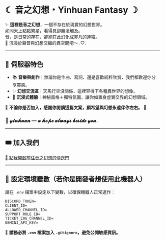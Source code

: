 # ☾ 音之幻想・Yinhuan Fantasy ☽

✨ **這裡是音之幻想**，一個不存在於現實的幻想世界。  
如同天上點點繁星，看得見卻無法觸及。  
音，是日常的存在，卻能在此幻化成非凡的連結。  
🎵 沉浸於聲音與幻想交織的異空間吧～ .♡.

---

## 📖 伺服器特色

- 📚 **音樂與創作**｜無論你是作曲、寫詞、還是喜歡純粹欣賞，我們都歡迎你分享靈感。
- ✨ **幻想交流區**｜天馬行空沒關係，這裡容得下各種異世界的想像。
- 🌌 **沉浸式體驗**｜神秘風格＋獨特氛圍，讓你如置身虛實交界的幻想領域。

🌟 **不論你是否加入，感謝你閱讀這篇文案，願希望與幻想永遠伴你左右。** 🌟

### 🌠 𝔂𝓲𝓷𝓱𝓾𝓪𝓷 — 𝓪 𝓱𝓸𝓹𝓮 𝓪𝓵𝔀𝓪𝔂𝓼 𝓫𝓮𝓼𝓲𝓭𝓮 𝔂𝓸𝓾.
---

## 🎟️ 加入我們

[💫 點我開啟前往音之幻想的傳送門](https://discord.gg/aku8Kckx5F)

---

## 🔧 設定環境變數（若你是開發者想使用此機器人）

請在 `.env` 檔案中設定以下變數，以確保機器人正常運作：
```
DISCORD_TOKEN=
CLIENT_ID=
ALLOWED_CHANNEL_ID=
SUPPORT_ROLE_ID=
TICKET_LOG_CHANNEL_ID=
GEMINI_API_KEY=
```
📌 **請務必將 `.env` 檔案加入 `.gitignore`，避免公開敏感資訊。**
